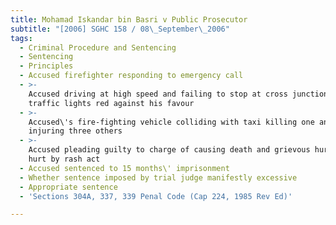 ```yaml
---
title: Mohamad Iskandar bin Basri v Public Prosecutor
subtitle: "[2006] SGHC 158 / 08\_September\_2006"
tags:
  - Criminal Procedure and Sentencing
  - Sentencing
  - Principles
  - Accused firefighter responding to emergency call
  - >-
    Accused driving at high speed and failing to stop at cross junction while
    traffic lights red against his favour
  - >-
    Accused\'s fire-fighting vehicle colliding with taxi killing one and
    injuring three others
  - >-
    Accused pleading guilty to charge of causing death and grievous hurt and
    hurt by rash act
  - Accused sentenced to 15 months\' imprisonment
  - Whether sentence imposed by trial judge manifestly excessive
  - Appropriate sentence
  - 'Sections 304A, 337, 339 Penal Code (Cap 224, 1985 Rev Ed)'

---
```



